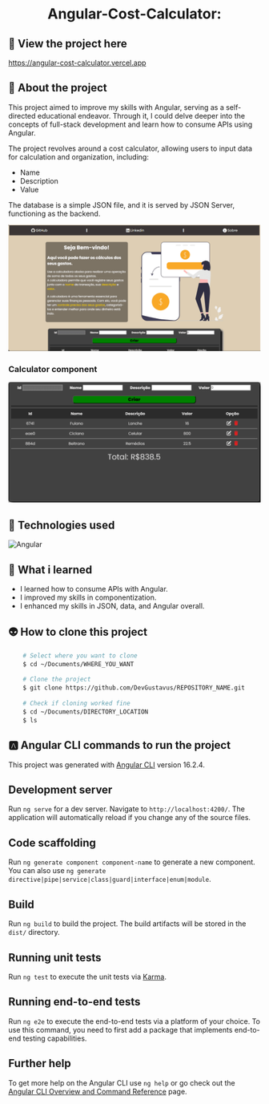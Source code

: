 <h1 align="center">Angular-Cost-Calculator:</h1>

## 📲 View the project here
<a href="https://angular-cost-calculator.vercel.app">https://angular-cost-calculator.vercel.app</a>

## 📖 About the project
This project aimed to improve my skills with Angular, serving as a self-directed educational endeavor. Through it, I could delve deeper into the concepts of full-stack development and learn how to consume APIs using Angular.

The project revolves around a cost calculator, allowing users to input data for calculation and organization, including:
- Name
- Description
- Value

The database is a simple JSON file, and it is served by JSON Server, functioning as the backend.

<img src="Doc/README_assets/mainPg.png">

### Calculator component
<img src="Doc/README_assets/calculator.png">

## 🦾 Technologies used
<div style="display: flex;">
  
<img alt="Angular" src="https://img.shields.io/badge/Angular-DD0031?style=for-the-badge&logo=angular&logoColor=white">

</div>

## 🤔 What i learned
- I learned how to consume APIs with Angular.
- I improved my skills in componentization.
- I enhanced my skills in JSON, data, and Angular overall.

## 👽 How to clone this project

````bash
    # Select where you want to clone
    $ cd ~/Documents/WHERE_YOU_WANT
````

````bash
    # Clone the project
    $ git clone https://github.com/DevGustavus/REPOSITORY_NAME.git
````

````bash
    # Check if cloning worked fine
    $ cd ~/Documents/DIRECTORY_LOCATION
    $ ls
````

## 🅰️ Angular CLI commands to run the project

This project was generated with [Angular CLI](https://github.com/angular/angular-cli) version 16.2.4.

## Development server

Run `ng serve` for a dev server. Navigate to `http://localhost:4200/`. The application will automatically reload if you change any of the source files.

## Code scaffolding

Run `ng generate component component-name` to generate a new component. You can also use `ng generate directive|pipe|service|class|guard|interface|enum|module`.

## Build

Run `ng build` to build the project. The build artifacts will be stored in the `dist/` directory.

## Running unit tests

Run `ng test` to execute the unit tests via [Karma](https://karma-runner.github.io).

## Running end-to-end tests

Run `ng e2e` to execute the end-to-end tests via a platform of your choice. To use this command, you need to first add a package that implements end-to-end testing capabilities.

## Further help

To get more help on the Angular CLI use `ng help` or go check out the [Angular CLI Overview and Command Reference](https://angular.io/cli) page.

